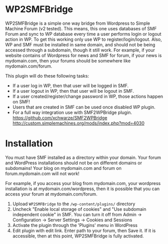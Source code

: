WP2SMFBridge
====

WP2SMFBridge is a simple one way bridge from Wordpress to Simple Machine Forum (v2 tested). This means, this one uses databases of SMF Forum and sync to WP database every time a user performs login or logout action in WP. To get this working only use WP to register/login/logout. Also, WP and SMF must be installed in same domain, and should not be being accessed through a subdomain, though it still work. For example, if your website contains of Wordpress for news and SMF for forum, if your news is mydomain.com, then your forums should be somewhere like mydomain.com/forum.

This plugin will do these following tasks:

* If a user log in WP, then that user will be logged in SMF.
* If a user logout in WP, then that user will be logout in SMF.
* If a user created/register/change password in WP, those actions happen on SMF! 
* Users that are created in SMF can be used once disabled WP plugin.
* For a full way integration use with SMF2WPBridge plugin.
	https://github.com/xchwarze/SMF2WPBridge
	http://custom.simplemachines.org/mods/index.php?mod=4030


Installation
====

You must have SMF installed as a directory within your domain. Your forum and WordPress installations should not be on different domains or subdomains! Your blog on mydomain.com and forum on forum.mydomain.com will not work!

For example, if you access your blog from mydomain.com, your wordpress installation is at mydomain.com/wordpress, then it is possible that you can access your forum at mydomain.com/forum. 

1. Upload `WP2SMFBridge` to the `/wp-content/plugins/` directory
2. Uncheck "Enable local storage of cookies" and "Use subdomain independent cookie" in SMF. You can turn it off from Admin -> Configuration -> Server Settings -> Cookies and Sessions
3. Activate the plugin through the 'Plugins' menu in WordPress
4. Edit plugin with edit link. Enter path to your forum, then Save it. If it is accessible, then at this point, WP2SMFBridge is fully activated.

